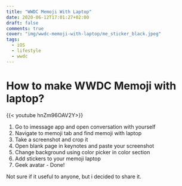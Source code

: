```yaml
---
title: "WWDC Memoji With Laptop"
date: 2020-06-12T17:01:27+02:00
draft: false
comments: true
cover: "img/wwdc-memoji-with-laptop/me_sticker_black.jpeg"
tags:
  - iOS
  - lifestyle
  - wwdc
---
```


# How to make WWDC Memoji with laptop?

{{< youtube hnZm96OAV2Y>}}

1. Go to imessage app and open conversation with yourself
2. Navigate to memoji tab and find memoji with laptop
3. Take a screenshot and crop it
4. Open blank page in keynotes and paste your screenshot
5. Change background using color picker in color section
6. Add stickers to your memoji laptop
7. Geek avatar - Done!

Not sure if it useful to anyone, but i decided to share it.
